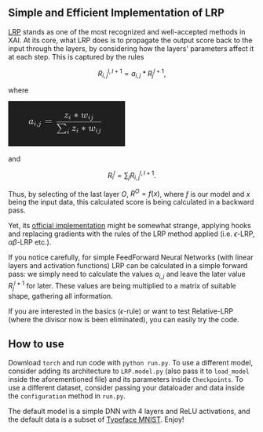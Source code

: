 ## Simple and Efficient Implementation of LRP

[LRP](https://journals.plos.org/plosone/article?id=10.1371/journal.pone.0130140) stands as one of the most recognized and well-accepted methods in XAI. At its core, what LRP does is to propagate the output score back to the input through the layers, by considering how the layers' parameters affect it at each step. This is captured by the rules

$$R_{i, j}^{l, l+1} = a_{i, j}* R_j^{l+1},$$

where

![alt text](image.png)

and

$$R_i^l = \sum_j R_{i, j}^{l, l+1}.$$

Thus, by selecting of the last layer $O$, $R^O = f(x)$, where $f$ is our model and $x$ being the input data, this calculated score is being calculated in a backward pass. 

Yet, its [official implementation](https://github.com/chr5tphr/zennit) might be somewhat strange, applying hooks and replacing gradients with the rules of the LRP method applied (i.e. $\epsilon$-LRP, $\alpha\beta$-LRP etc.). 

<!-- Also, the relevance values of the input and intermediate layers do not sum up to 1 (check [here](https://github.com/chr5tphr/zennit/issues/213)) -->

If you notice carefully, for simple FeedForward Neural Networks (with linear layers and activation functions) LRP can be calculated in a simple forward pass: we simply need to calculate the values $a_{i, j}$ and leave the later value $R_j^{l+1}$ for later. These values are being multiplied to a matrix of suitable shape, gathering all information.

If you are interested in the basics ($\epsilon$-rule) or want to test Relative-LRP (where the divisor now is been eliminated), you can easily try the code.

## How to use

Download `torch` and run code with `python run.py`. To use a different model, consider adding its architecture to `LRP.model.py` (also pass it to `load_model` inside the aforementioned file) and its parameters inside `Checkpoints`. To use a different dataset, consider passing your dataloader and data inside the `configuration` method in `run.py`.

The default model is a simple DNN with 4 layers and ReLU activations, and the default data is a subset of [Typeface MNIST](https://www.kaggle.com/datasets/nimishmagre/tmnist-typeface-mnist). Enjoy! 